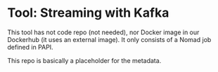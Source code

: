 # Tool: Streaming with Kafka

This tool has not code repo (not needed), nor Docker image in our Dockerhub (it
uses an external image). It only consists of a Nomad job defined in PAPI.

This repo is basically a placeholder for the metadata.
